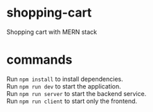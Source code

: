 # shopping-cart
Shopping cart with MERN stack

# commands
Run ```npm install``` to install dependencies. <br/>
Run ```npm run dev``` to start the application. <br/>
Run ```npm run server``` to start the backend service. <br/>
Run ```npm run client``` to start only the frontend. <br/>
